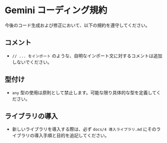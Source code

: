 # Gemini コーディング規約

今後のコード生成および修正において、以下の規約を遵守してください。

## コメント

- `// ... をインポート` のような、自明なインポート文に対するコメントは追加しないでください。

## 型付け

- `any` 型の使用は原則として禁止します。可能な限り具体的な型を定義してください。

## ライブラリの導入

- 新しいライブラリを導入する際は、必ず `docs/4 導入ライブラリ.md` にそのライブラリの導入手順と目的を追記してください。
